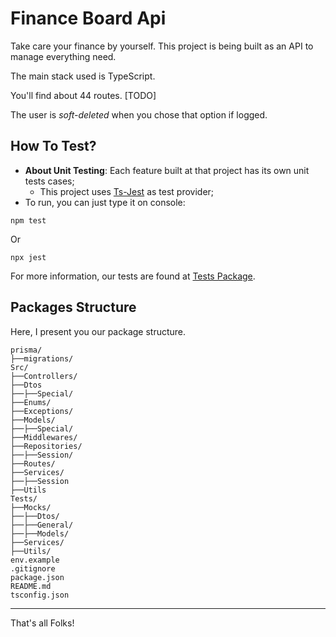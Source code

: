 # Finance Board Api
Take care your finance by yourself. This project is being built as an API to manage everything need.

The main stack used is TypeScript.

You'll find about 44 routes. [TODO]

The user is *soft-deleted* when you chose that option if logged.

## How To Test?
* **About Unit Testing**:
Each feature built at that project has its own unit tests cases;
  * This project uses [Ts-Jest](https://www.npmjs.com/package/ts-jest) as test provider;
* To run, you can just type it on console:

```commandline
npm test
```

Or

```commandline
npx jest
```

For more information, our tests are found at [Tests Package](Tests/).

## Packages Structure
Here, I present you our package structure.

```commandline
prisma/
├──migrations/
Src/
├──Controllers/
├──Dtos
├──├──Special/
├──Enums/
├──Exceptions/
├──Models/
├──├──Special/
├──Middlewares/
├──Repositories/
├──├──Session/
├──Routes/
├──Services/
├──├──Session
├──Utils
Tests/
├──Mocks/
├──├──Dtos/
├──├──General/
├──├──Models/
├──Services/
├──Utils/
env.example
.gitignore
package.json
README.md
tsconfig.json
```

---
That's all Folks!
